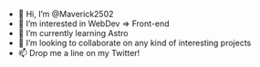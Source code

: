 - 👋 Hi, I’m @Maverick2502
- 👀 I’m interested in WebDev => Front-end
- 🌱 I’m currently learning Astro
- 💞️ I’m looking to collaborate on any kind of interesting projects
- 📫 Drop me a line on my Twitter!

<!---
Maverick2502/Maverick2502 is a ✨ special ✨ repository because its `README.md` (this file) appears on your GitHub profile.
You can click the Preview link to take a look at your changes.
--->
